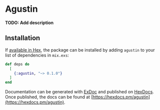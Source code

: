 # Agustin

**TODO: Add description**

## Installation

If [available in Hex](https://hex.pm/docs/publish), the package can be installed
by adding `agustin` to your list of dependencies in `mix.exs`:

```elixir
def deps do
  [
    {:agustin, "~> 0.1.0"}
  ]
end
```

Documentation can be generated with [ExDoc](https://github.com/elixir-lang/ex_doc)
and published on [HexDocs](https://hexdocs.pm). Once published, the docs can
be found at [https://hexdocs.pm/agustin](https://hexdocs.pm/agustin).

